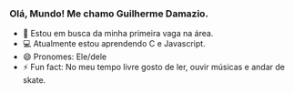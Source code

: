 ### Olá, Mundo! Me chamo Guilherme Damazio.




- 🤠 Estou em busca da minha primeira vaga na área.
- 💻 Atualmente estou aprendendo C e Javascript.
- 😄 Pronomes: Ele/dele 
- ⚡ Fun fact: No meu tempo livre gosto de ler, ouvir músicas e andar de skate.

